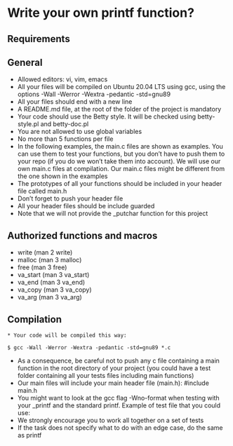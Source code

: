# Write your own printf function?

## Requirements
## General

   * Allowed editors: vi, vim, emacs
   * All your files will be compiled on Ubuntu 20.04 LTS using gcc, using the options -Wall -Werror -Wextra -pedantic -std=gnu89
   * All your files should end with a new line
   * A README.md file, at the root of the folder of the project is mandatory
   * Your code should use the Betty style. It will be checked using betty-style.pl and betty-doc.pl
   * You are not allowed to use global variables
   * No more than 5 functions per file
   * In the following examples, the main.c files are shown as examples. You can use them to test your functions, but you don’t have to push them to your repo (if you do we won’t take them into account). We will use our own main.c files at compilation. Our main.c files might be different from the one shown in the examples
   * The prototypes of all your functions should be included in your header file called main.h
   * Don’t forget to push your header file
   * All your header files should be include guarded
   * Note that we will not provide the _putchar function for this project

## Authorized functions and macros

   * write (man 2 write)
   * malloc (man 3 malloc)
   * free (man 3 free)
   * va_start (man 3 va_start)
   * va_end (man 3 va_end)
   * va_copy (man 3 va_copy)
   * va_arg (man 3 va_arg)


##  Compilation

    * Your code will be compiled this way:

```$ gcc -Wall -Werror -Wextra -pedantic -std=gnu89 *.c ```

   * As a consequence, be careful not to push any c file containing a main function in the root directory of your project (you could have a test folder containing all your tests files including main functions)
   * Our main files will include your main header file (main.h): #include main.h
   * You might want to look at the gcc flag -Wno-format when testing with your _printf and the standard printf. Example of test file that you could use:
   * We strongly encourage you to work all together on a set of tests
   * If the task does not specify what to do with an edge case, do the same as printf

